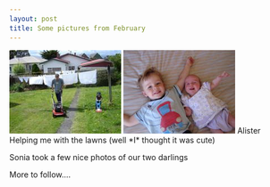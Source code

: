 ```yaml
---
layout: post
title: Some pictures from February
---
```

  <img src="/images/content/img000.jpeg" class="floatleft" />

  <img src="/images/content/DSC00134.jpg" class="floatleft" />
  Alister Helping me with the lawns (well *I* thought it was cute)

  Sonia took a few nice photos of our two darlings

  More to follow....
